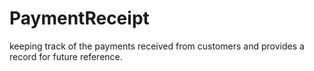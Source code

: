 # PaymentReceipt
keeping track of the payments received from customers and provides a record for future reference.
